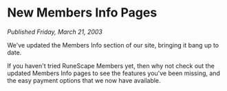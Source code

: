 # New Members Info Pages
*Published Friday, March 21, 2003*

We've updated the Members Info section of our site, bringing it bang up to date.

If you haven't tried RuneScape Members yet, then why not check out the updated Members Info pages to see the features you've been missing, and the easy payment options that we now have available.
